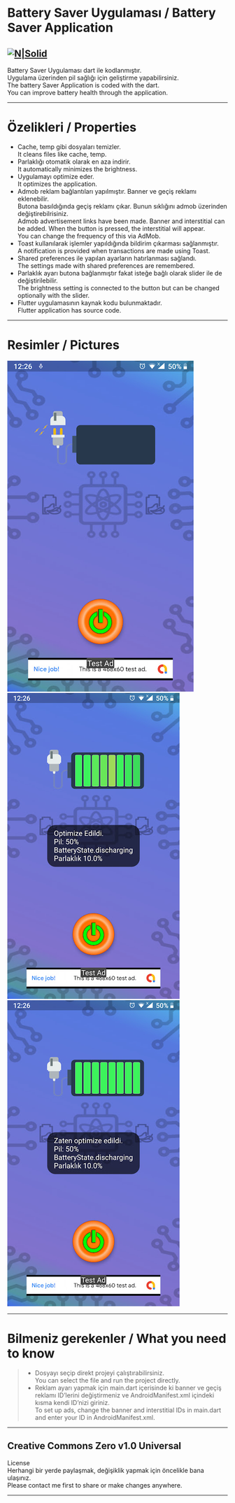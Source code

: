 <h1 class="code-line" data-line-start=0 data-line-end=1 ><a id="Battery_Saver_Uygulamas_0"></a>Battery Saver Uygulaması / Battery Saver Application</h1>
<h2 class="code-line" data-line-start=2 data-line-end=4 ><a id="NSolidhttpsplaylhgoogleusercontentcom4ChxU_bzuJe8ix7IC7fYOq5xH3rtDjDMFogy4NsF6l8jNH9Q_G7zQUWoZtWvkliyww2247h1264rwhttpwwwartistscompanydigital_2"></a><a href="http://www.artistscompany.digital/"><img src="https://play-lh.googleusercontent.com/4ChxU_bzuJe8ix7IC7fYOq5xH3rtDjDMFogy4NsF6l8jNH9Q_G7z-QUWoZtWvkliyw=w2247-h1264-rw" alt="N|Solid"></a></h2>
<p class="has-line-data" data-line-start="4" data-line-end="6">Battery Saver Uygulaması dart ile kodlanmıştır.<br>
Uygulama üzerinden pil sağlığı için geliştirme yapabilirsiniz.<br>
The battery Saver Application is coded with the dart.<br>
You can improve battery health through the application.</p>
<hr>
<h1 class="code-line" data-line-start=7 data-line-end=8 ><a id="zelikleri_7"></a>Özelikleri / Properties</h1>
<ul>
<li class="has-line-data" data-line-start="9" data-line-end="10">Cache, temp gibi dosyaları temizler.<br>
It cleans files like cache, temp.</li>
<li class="has-line-data" data-line-start="10" data-line-end="11">Parlaklığı otomatik olarak en aza indirir.<br>
It automatically minimizes the brightness.</li>
<li class="has-line-data" data-line-start="11" data-line-end="12">Uygulamayı optimize eder.<br>
It optimizes the application.</li>
<li class="has-line-data" data-line-start="12" data-line-end="14">Admob reklam bağlantıları yapılmıştır. Banner ve geçiş reklamı eklenebilir.<br>
Butona basıldığında geçiş reklamı çıkar. Bunun sıklığını admob üzerinden değiştirebilrisiniz.<br>
Admob advertisement links have been made. Banner and interstitial can be added. When the button is pressed, the interstitial will appear.<br>
You can change the frequency of this via AdMob.</li>
<li class="has-line-data" data-line-start="14" data-line-end="15">Toast kullanılarak işlemler yapıldığında bildirim çıkarması sağlanmıştır.<br>
A notification is provided when transactions are made using Toast.</li>
<li class="has-line-data" data-line-start="15" data-line-end="16">Shared preferences ile yapılan ayarların hatırlanması sağlandı.<br>
The settings made with shared preferences are remembered.</li>
<li class="has-line-data" data-line-start="16" data-line-end="17">Parlaklık ayarı butona bağlanmıştır fakat isteğe bağlı olarak slider ile de değiştirilebilir.<br>
The brightness setting is connected to the button but can be changed optionally with the slider.</li>
<li class="has-line-data" data-line-start="17" data-line-end="18">Flutter uygulamasının kaynak kodu bulunmaktadır.<br>
Flutter application has source code.</li>
</ul>
<hr>
<h1 class="code-line" data-line-start=19 data-line-end=20 ><a id="Resimler_19"></a>Resimler / Pictures</h1>
<p class="has-line-data" data-line-start="20" data-line-end="23"><img src="https://raw.githubusercontent.com/creosB/Battery-Saver/main/resim1.jpg" alt="N|Solid"><br>
<img src="https://raw.githubusercontent.com/creosB/Battery-Saver/main/resim2.jpg" alt="N|Solid"><br>
<img src="https://raw.githubusercontent.com/creosB/Battery-Saver/main/resim3.jpg" alt="N|Solid"></p>
<hr>
<h1 class="code-line" data-line-start=24 data-line-end=25 ><a id="Bilmeniz_gerekenler_24"></a>Bilmeniz gerekenler / What you need to know</h1>
<blockquote>
<ul>
<li class="has-line-data" data-line-start="25" data-line-end="26">Dosyayı seçip direkt projeyi çalıştırabilirsiniz.<br>
You can select the file and run the project directly.</li>
<li class="has-line-data" data-line-start="26" data-line-end="27">Reklam ayarı yapmak için main.dart içerisinde ki banner ve geçiş reklamı ID’lerini değiştirmeniz ve AndroidManifest.xml içindeki kısma kendi ID’nizi giriniz.<br>
To set up ads, change the banner and interstitial IDs in main.dart and enter your ID in AndroidManifest.xml.</li>
</ul>
</blockquote>
<hr>
<h2 class="code-line" data-line-start=23 data-line-end=25 ><a id="Creative_Commons_Zero_v10_Universal_23"></a>Creative Commons Zero v1.0 Universal</h2>
<p class="has-line-data" data-line-start="28" data-line-end="30">License<br>
Herhangi bir yerde paylaşmak, değişiklik yapmak için öncelikle bana ulaşınız.<br>
Please contact me first to share or make changes anywhere.</p>
<hr>

